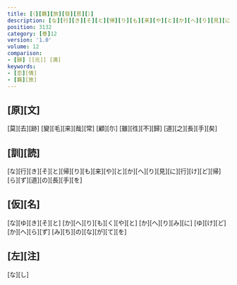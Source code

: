 ```yaml
---
title: [（][羇][旅][發][思][）]
description: [な][行][き][そ][と][帰][り][も][来][や][と][か][へ][り][見][に][行][け][ど][帰][ら][ず][道][の][長][手][を]
position: 3132
category: [巻]12
version: '1.0'
volume: 12
comparison:
- [歸] [[元]] [満]
keywords:
- [恋][情]
- [羈][旅]
---
```


## [原][文]

[莫][去][跡] [變][毛][来][哉][常] [顧][尓] [雖][徃][不][歸] [道][之][長][手][矣]

## [訓][読]

[な][行][き][そ][と][帰][り][も][来][や][と][か][へ][り][見][に][行][け][ど][帰][ら][ず][道][の][長][手][を]

## [仮][名]

[な][ゆ][き][そ][と] [か][へ][り][も][く][や][と] [か][へ][り][み][に] [ゆ][け][ど][か][へ][ら][ず] [み][ち][の][な][が][て][を]

## [左][注]

[な][し]
